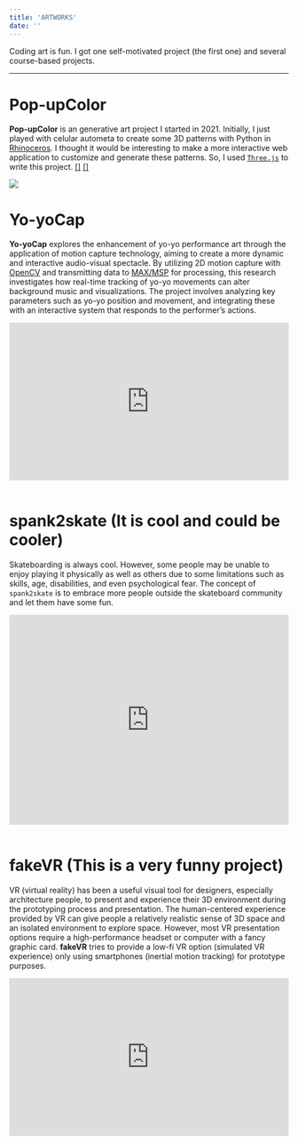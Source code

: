```yaml
---
title: 'ARTWORKS'
date: ''
---
```

Coding art is fun. I got one self-motivated project (the first one) and several course-based projects.

<div class="splitline">
  <hr>
</div>

<div class="pagecard">

# Pop-upColor 
**Pop-upColor** is an generative art project I started in 2021. Initially, I just played with celular autometa to create some 3D patterns with Python in [Rhinoceros](https://www.rhino3d.com/). I thought it would be interesting to make a more interactive web application to customize and generate these patterns. So, I used [`Three.js`](https://threejs.org/) to write this project. [[<i class="fa-solid fa-diagram-project"></i>]](https://billbillbilly.github.io/portfolio-content/) [[<i class="fa-solid fa-code"></i>]](https://glitch.com/~pop-upcolor)

![](https://billbillbilly.github.io/portfolio-content/images/sample2_1.png)

</div>

<div class="pagecard">

# Yo-yoCap
**Yo-yoCap** explores the enhancement of yo-yo performance art through the application of motion capture technology, aiming to create a more dynamic and interactive audio-visual spectacle. By utilizing 2D motion capture with [OpenCV](https://github.com/opencv/opencv) and transmitting data to [MAX/MSP](https://cycling74.com/products/max) for processing, this research investigates how real-time tracking of yo-yo movements can alter background music and visualizations. The project involves analyzing key parameters such as yo-yo position and movement, and integrating these with an interactive system that responds to the performer’s actions. 

<div style="padding:56.25% 0 0 0;position:relative;"><iframe src="https://player.vimeo.com/video/916828937?badge=0&amp;autopause=0&amp;player_id=0&amp;app_id=58479" frameborder="0" allow="autoplay; fullscreen; picture-in-picture" style="position:absolute;top:0;left:0;width:100%;height:100%;" title="Yo-yoCap"></iframe></div><script src="https://player.vimeo.com/api/player.js"></script>
<br>

</div>

<div class="pagecard">

# spank2skate (It is cool and could be cooler)
Skateboarding is always cool. However, some people may be unable to enjoy playing it physically as well as others due to some limitations such as skills, age, disabilities, and even psychological fear. The concept of `spank2skate` is to embrace more people outside the skateboard community and let them have some fun. 

<div style="padding:75% 0 0 0;position:relative;"><iframe src="https://player.vimeo.com/video/916832247?badge=0&amp;autopause=0&amp;player_id=0&amp;app_id=58479" frameborder="0" allow="autoplay; fullscreen; picture-in-picture" style="position:absolute;top:0;left:0;width:100%;height:100%;" title="spank2skate"></iframe></div><script src="https://player.vimeo.com/api/player.js"></script>
<br>

</div>

<div class="pagecard">

# fakeVR (This is a very funny project) 
VR (virtual reality) has been a useful visual tool for designers, especially architecture people, to present and experience their 3D environment during the prototyping process and presentation. The human-centered experience provided by VR can give people a relatively realistic sense of 3D space and an isolated environment to explore space. However, most VR presentation options require a high-performance headset or computer with a fancy graphic card. **fakeVR** tries to provide a low-fi VR option (simulated VR experience) only using smartphones (inertial motion tracking) for prototype purposes. 

<div style="padding:56.25% 0 0 0;position:relative;"><iframe src="https://player.vimeo.com/video/916830568?badge=0&amp;autopause=0&amp;player_id=0&amp;app_id=58479" frameborder="0" allow="autoplay; fullscreen; picture-in-picture" style="position:absolute;top:0;left:0;width:100%;height:100%;" title="fakeVR"></iframe></div><script src="https://player.vimeo.com/api/player.js"></script>
<br>

</div>
